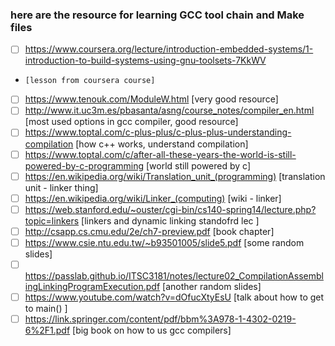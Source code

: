 ### here are the resource for learning GCC tool chain and Make files
- [ ] https://www.coursera.org/lecture/introduction-embedded-systems/1-introduction-to-build-systems-using-gnu-toolsets-7KkWV 
-     [lesson from coursera course]
- [ ] https://www.tenouk.com/ModuleW.html [very good resource]
- [ ] http://www.it.uc3m.es/pbasanta/asng/course_notes/compiler_en.html [most used options in gcc compiler, good resource]
- [ ] https://www.toptal.com/c-plus-plus/c-plus-plus-understanding-compilation [how c++ works, understand compilation]
- [ ] https://www.toptal.com/c/after-all-these-years-the-world-is-still-powered-by-c-programming [world still powered by c]
- [ ] https://en.wikipedia.org/wiki/Translation_unit_(programming) [translation unit - linker thing]
- [ ] https://en.wikipedia.org/wiki/Linker_(computing) [wiki - linker]
- [ ] https://web.stanford.edu/~ouster/cgi-bin/cs140-spring14/lecture.php?topic=linkers [linkers and dynamic linking standofrd lec ]
- [ ] http://csapp.cs.cmu.edu/2e/ch7-preview.pdf [book chapter]
- [ ] https://www.csie.ntu.edu.tw/~b93501005/slide5.pdf [some random slides]
- [ ] https://passlab.github.io/ITSC3181/notes/lecture02_CompilationAssemblingLinkingProgramExecution.pdf [another random slides]
- [ ] https://www.youtube.com/watch?v=dOfucXtyEsU [talk about how to get to main() ]
- [ ] https://link.springer.com/content/pdf/bbm%3A978-1-4302-0219-6%2F1.pdf [big book on how to us gcc compilers] 

